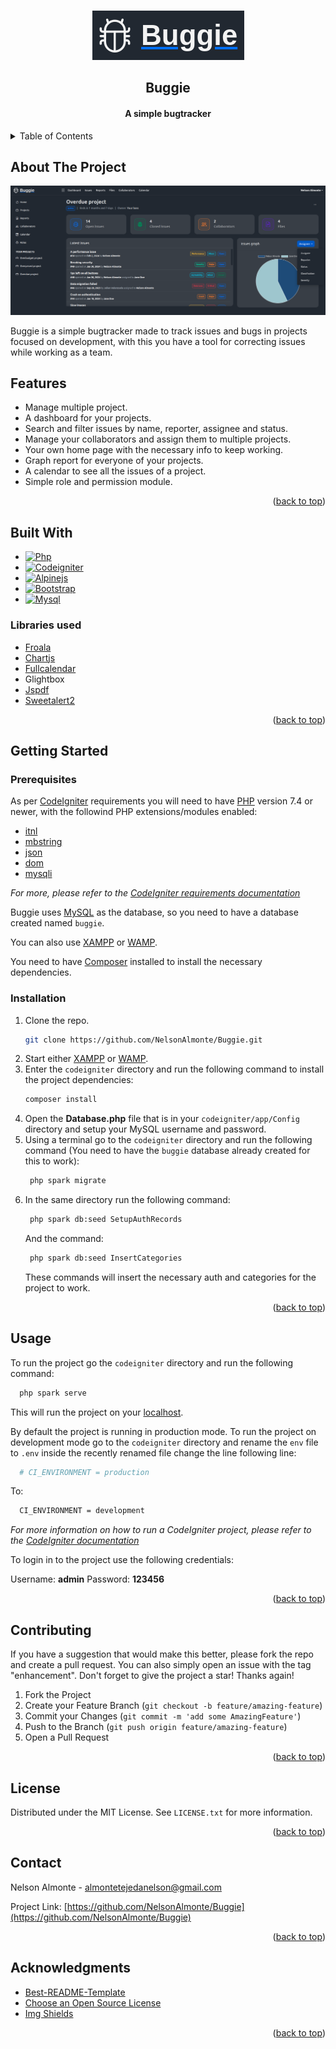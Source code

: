 <!-- Improved compatibility of back to top link: See: https://github.com/othneildrew/Best-README-Template/pull/73 -->

<a name="readme-top"></a>

<!--
*** Thanks for checking out the Best-README-Template. If you have a suggestion
*** that would make this better, please fork the repo and create a pull request
*** or simply open an issue with the tag "enhancement".
*** Don't forget to give the project a star!
*** Thanks again! Now go create something AMAZING! :D
-->

<!-- PROJECT SHIELDS -->
<!--
*** I'm using markdown "reference style" links for readability.
*** Reference links are enclosed in brackets [ ] instead of parentheses ( ).
*** See the bottom of this document for the declaration of the reference variables
*** for contributors-url, forks-url, etc. This is an optional, concise syntax you may use.
*** https://www.markdownguide.org/basic-syntax/#reference-style-links
-->
<!--
[![Contributors][contributors-shield]][contributors-url]
[![Forks][forks-shield]][forks-url]
[![Stargazers][stars-shield]][stars-url]
[![Issues][issues-shield]][issues-url]
[![MIT License][license-shield]][license-url]
[![LinkedIn][linkedin-shield]][linkedin-url]
-->

<!-- PROJECT LOGO -->
<br />
<div align="center">
  <a href="https://github.com/NelsonAlmonte/Buggie">
    <img src="images/logo.png" alt="Logo">
  </a>

  <h2 align="center">Buggie</h2>

  <h4 align="center">
    A simple bugtracker
  </h4>
</div>

<!-- TABLE OF CONTENTS -->
<details>
  <summary>Table of Contents</summary>
  <ol>
    <li>
      <a href="#about-the-project">About The Project</a>
    </li>
    <li>
      <a href="#features">Features</a>
    </li>
    <li>
      <a href="#built-with">Built With</a>
    </li>
    <li>
      <a href="#getting-started">Getting Started</a>
      <ul>
        <li><a href="#prerequisites">Prerequisites</a></li>
        <li><a href="#installation">Installation</a></li>
      </ul>
    </li>
    <li><a href="#usage">Usage</a></li>
    <li><a href="#contributing">Contributing</a></li>
    <li><a href="#license">License</a></li>
    <li><a href="#contact">Contact</a></li>
    <li><a href="#acknowledgments">Acknowledgments</a></li>
  </ol>
</details>

## About The Project

[![Product Name Screen Shot][product-screenshot]](#)

Buggie is a simple bugtracker made to track issues and bugs in projects focused on development, with this you have a tool for correcting issues while working as a team.

## Features

- Manage multiple project.
- A dashboard for your projects.
- Search and filter issues by name, reporter, assignee and status.
- Manage your collaborators and assign them to multiple projects.
- Your own home page with the necessary info to keep working.
- Graph report for everyone of your projects.
- A calendar to see all the issues of a project.
- Simple role and permission module.

<p align="right">(<a href="#readme-top">back to top</a>)</p>

## Built With

- [![Php][Php]][Php-url]
- [![Codeigniter][Codeigniter]][Codeigniter-url]
- [![Alpinejs][Alpinejs]][Alpinejs-url]
- [![Bootstrap][Bootstrap.com]][Bootstrap-url]
- [![Mysql][Mysql]][Mysql-url]

### Libraries used

- [Froala](https://froala.com/)
- [Chartjs](https://www.chartjs.org/)
- [Fullcalendar](https://fullcalendar.io/)
- Glightbox
- [Jspdf](https://parall.ax/products/jspdf)
- [Sweetalert2](https://sweetalert2.github.io/)

<p align="right">(<a href="#readme-top">back to top</a>)</p>

## Getting Started

### Prerequisites

As per [CodeIgniter](https://codeigniter.com/) requirements you will need to have [PHP](https://www.php.net/) version 7.4 or newer, with the followind PHP extensions/modules enabled:

- [itnl](https://www.php.net/manual/en/intl.requirements.php)
- [mbstring](https://www.php.net/manual/en/mbstring.requirements.php)
- [json](https://www.php.net/manual/en/json.requirements.php)
- [dom](https://www.php.net/manual/en/dom.requirements.php)
- [mysqli](https://www.php.net/manual/en/mysqli.requirements.php)

_For more, please refer to the [CodeIgniter requirements documentation](https://codeigniter.com/user_guide/intro/requirements.html)_

Buggie uses [MySQL](https://www.mysql.com/) as the database, so you need to have a database created named `buggie`.

You can also use [XAMPP](https://www.apachefriends.org/es/index.html) or [WAMP](https://www.wampserver.com/en/).

You need to have [Composer](https://getcomposer.org/) installed to install the necessary dependencies.

### Installation

1. Clone the repo.
   ```sh
   git clone https://github.com/NelsonAlmonte/Buggie.git
   ```
2. Start either [XAMPP](https://www.apachefriends.org/es/index.html) or [WAMP](https://www.wampserver.com/en/).
3. Enter the `codeigniter` directory and run the following command to install the project dependencies:
   ```sh
   composer install
   ```
4. Open the **Database.php** file that is in your `codeigniter/app/Config` directory and setup your MySQL username and password.
5. Using a terminal go to the `codeigniter` directory and run the following command (You need to have the `buggie` database already created for this to work):
   ```sh
    php spark migrate
   ```
6. In the same directory run the following command:
   ```sh
    php spark db:seed SetupAuthRecords
   ```
   And the command:
   ```sh
    php spark db:seed InsertCategories
   ```
   These commands will insert the necessary auth and categories for the project to work.
   <p align="right">(<a href="#readme-top">back to top</a>)</p>

<!-- USAGE EXAMPLES -->

## Usage

To run the project go the `codeigniter` directory and run the following command:

```sh
  php spark serve
```

This will run the project on your [localhost](http://localhost:8080/).

By default the project is running in production mode. To run the project on development mode go to the `codeigniter` directory and rename the `env` file to `.env` inside the recently renamed file change the line following line:

```sh
  # CI_ENVIRONMENT = production
```

To:

```sh
  CI_ENVIRONMENT = development
```

_For more information on how to run a CodeIgniter project, please refer to the [CodeIgniter documentation](https://codeigniter.com/user_guide/installation/running.html)_

To login in to the project use the following credentials:

Username: **admin**
Password: **123456**

<p align="right">(<a href="#readme-top">back to top</a>)</p>

<!-- CONTRIBUTING -->

## Contributing

If you have a suggestion that would make this better, please fork the repo and create a pull request. You can also simply open an issue with the tag "enhancement".
Don't forget to give the project a star! Thanks again!

1. Fork the Project
2. Create your Feature Branch (`git checkout -b feature/amazing-feature`)
3. Commit your Changes (`git commit -m 'add some AmazingFeature'`)
4. Push to the Branch (`git push origin feature/amazing-feature`)
5. Open a Pull Request

<p align="right">(<a href="#readme-top">back to top</a>)</p>

<!-- LICENSE -->

## License

Distributed under the MIT License. See `LICENSE.txt` for more information.

<p align="right">(<a href="#readme-top">back to top</a>)</p>

<!-- CONTACT -->

## Contact

Nelson Almonte - almontetejedanelson@gmail.com

Project Link: [https://github.com/NelsonAlmonte/Buggie](https://github.com/NelsonAlmonte/Buggie)

<p align="right">(<a href="#readme-top">back to top</a>)</p>

<!-- ACKNOWLEDGMENTS -->

## Acknowledgments

- [Best-README-Template](https://github.com/othneildrew/Best-README-Template)
- [Choose an Open Source License](https://choosealicense.com)
- [Img Shields](https://shields.io)

<p align="right">(<a href="#readme-top">back to top</a>)</p>

<!-- MARKDOWN LINKS & IMAGES -->
<!-- https://www.markdownguide.org/basic-syntax/#reference-style-links -->

[contributors-shield]: https://img.shields.io/github/contributors/othneildrew/Best-README-Template.svg?style=for-the-badge
[contributors-url]: https://github.com/othneildrew/Best-README-Template/graphs/contributors
[forks-shield]: https://img.shields.io/github/forks/othneildrew/Best-README-Template.svg?style=for-the-badge
[forks-url]: https://github.com/othneildrew/Best-README-Template/network/members
[stars-shield]: https://img.shields.io/github/stars/othneildrew/Best-README-Template.svg?style=for-the-badge
[stars-url]: https://github.com/othneildrew/Best-README-Template/stargazers
[issues-shield]: https://img.shields.io/github/issues/othneildrew/Best-README-Template.svg?style=for-the-badge
[issues-url]: https://github.com/othneildrew/Best-README-Template/issues
[license-shield]: https://img.shields.io/github/license/othneildrew/Best-README-Template.svg?style=for-the-badge
[license-url]: https://github.com/othneildrew/Best-README-Template/blob/master/LICENSE.txt
[linkedin-shield]: https://img.shields.io/badge/-LinkedIn-black.svg?style=for-the-badge&logo=linkedin&colorB=555
[linkedin-url]: https://linkedin.com/in/othneildrew
[product-screenshot]: images/screenshot.png
[Php]: https://img.shields.io/badge/Php-20232A?style=for-the-badge&logo=php&logoColor=%23777BB4
[Php-url]: https://www.php.net/
[Codeigniter]: https://img.shields.io/badge/Codeigniter-20232A?style=for-the-badge&logo=codeigniter&logoColor=%23EF4223
[Codeigniter-url]: https://codeigniter.com/
[Alpinejs]: https://img.shields.io/badge/Alpinejs-20232A?style=for-the-badge&logo=alpine.js&logoColor=%238BC0D0
[Alpinejs-url]: https://alpinejs.dev/
[Bootstrap.com]: https://img.shields.io/badge/Bootstrap-563D7C?style=for-the-badge&logo=bootstrap&logoColor=white
[Bootstrap-url]: https://getbootstrap.com
[Mysql]: https://img.shields.io/badge/mysql-20232A?style=for-the-badge&logo=mysql&logoColor=%234479A1
[Mysql-url]: https://www.mysql.com/
